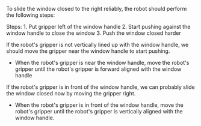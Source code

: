 To slide the window closed to the right reliably, the robot should perform the following steps:

Steps:  1. Put gripper left of the window handle  2. Start pushing against the window handle to close the window  3. Push the window closed harder

If the robot's gripper is not vertically lined up with the window handle, we should move the gripper near the window handle to start pushing.
- When the robot's gripper is near the window handle, move the robot's gripper until the robot's gripper is forward aligned with the window handle

If the robot's gripper is in front of the window handle, we can probably slide the window closed now by moving the gripper right.
- When the robot's gripper is in front of the window handle, move the robot's gripper until the robot's gripper is vertically aligned with the window handle.